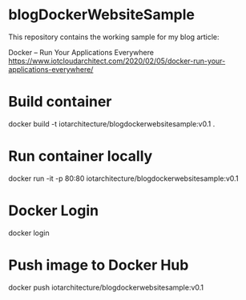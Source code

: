 # blogDockerWebsiteSample
This repository contains the working sample for my blog article:

Docker – Run Your Applications Everywhere
https://www.iotcloudarchitect.com/2020/02/05/docker-run-your-applications-everywhere/

# Build container
docker build -t iotarchitecture/blogdockerwebsitesample:v0.1 .

# Run container locally
docker run -it -p 80:80 iotarchitecture/blogdockerwebsitesample:v0.1

# Docker Login
docker login

# Push image to Docker Hub
docker push iotarchitecture/blogdockerwebsitesample:v0.1
